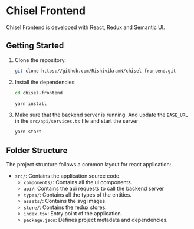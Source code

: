 # Chisel Frontend

Chisel Frontend is developed with React, Redux and Semantic UI.

## Getting Started

1.  Clone the repository:

    ```bash
    git clone https://github.com/RishivikramN/chisel-frontend.git
    ```

2.  Install the dependencies:

    ```bash
    cd chisel-frontend

    yarn install
    ```

3.  Make sure that the backend server is running. And update the `BASE_URL` in the `src/api/services.ts` file and start the server

    ```bash
    yarn start
    ```

## Folder Structure

The project structure follows a common layout for react application:

- `src/`: Contains the application source code.
  - `components/`: Contains all the ui components.
  - `api/`: Contains the api requests to call the backend server
  - `types/`: Contains all the types of the entities.
  - `assets/`: Contains the svg images.
  - `store/`: Contains the redux stores.
  - `index.tsx`: Entry point of the application.
  - `package.json`: Defines project metadata and dependencies.
